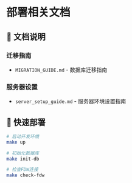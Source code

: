 # 部署相关文档

## 📁 文档说明

### 迁移指南
- `MIGRATION_GUIDE.md` - 数据库迁移指南

### 服务器设置
- `server_setup_guide.md` - 服务器环境设置指南

## 🚀 快速部署

```bash
# 启动开发环境
make up

# 初始化数据库
make init-db

# 检查FDW连接
make check-fdw
```